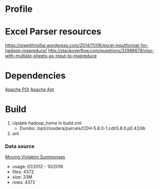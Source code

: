 # Profile

# Excel Parser resources

https://sreejithrpillai.wordpress.com/2014/11/06/excel-inputformat-for-hadoop-mapreduce/
http://stackoverflow.com/questions/32986678/xlsx-with-multiple-sheets-as-input-to-mapreduce

# Dependencies

[Apache POI](https://poi.apache.org/)
[Apache Ant](https://ant.apache.org/)

# Build

1. Update hadoop_home in build.xml
	* Dumbo: /opt/cloudera/parcels/CDH-5.8.0-1.cdh5.8.0.p0.42/lib
2. ant

### Data source

[Moving Violation Summonses](http://www.nyc.gov/html/nypd/html/traffic_reports/traffic_summons_reports.shtml)

* usage: 01/2012 - 10/2016
* files: 4372
* size: 33M
* rows: 4372